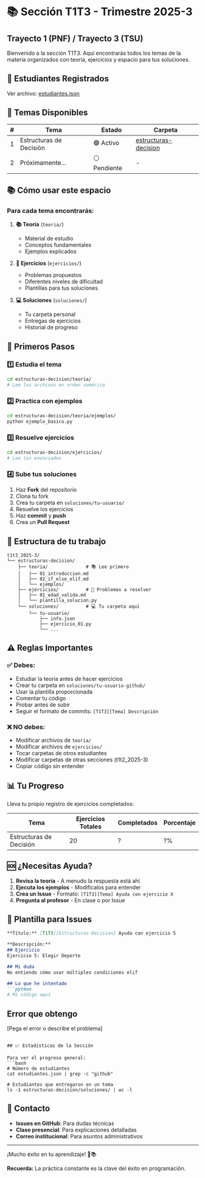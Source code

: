 # 📚 Sección T1T3 - Trimestre 2025-3

## Trayecto 1 (PNF) / Trayecto 3 (TSU)

Bienvenido a la sección T1T3. Aquí encontrarás todos los temas de la materia organizados con teoría, ejercicios y espacio para tus soluciones.

## 👥 Estudiantes Registrados

Ver archivo: [estudiantes.json](./estudiantes.json)

## 📖 Temas Disponibles

| # | Tema | Estado | Carpeta |
|---|------|--------|---------|
| 1 | Estructuras de Decisión | 🟢 Activo | [estructuras-decision](./estructuras-decision/) |
| 2 | Próximamente... | ⚪ Pendiente | - |

## 📚 Cómo usar este espacio

### Para cada tema encontrarás:

1. **📚 Teoría** (`teoria/`)
   - Material de estudio
   - Conceptos fundamentales
   - Ejemplos explicados

2. **📝 Ejercicios** (`ejercicios/`)
   - Problemas propuestos
   - Diferentes niveles de dificultad
   - Plantillas para tus soluciones

3. **💻 Soluciones** (`soluciones/`)
   - Tu carpeta personal
   - Entregas de ejercicios
   - Historial de progreso

## 🚀 Primeros Pasos

### 1️⃣ Estudia el tema

```bash
cd estructuras-decision/teoria/
# Lee los archivos en orden numérico
```

### 2️⃣ Practica con ejemplos

```bash
cd estructuras-decision/teoria/ejemplos/
python ejemplo_basico.py
```

### 3️⃣ Resuelve ejercicios

```bash
cd estructuras-decision/ejercicios/
# Lee los enunciados
```

### 4️⃣ Sube tus soluciones

1. Haz **Fork** del repositorio
2. Clona tu fork
3. Crea tu carpeta en `soluciones/tu-usuario/`
4. Resuelve los ejercicios
5. Haz **commit** y **push**
6. Crea un **Pull Request**

## 📁 Estructura de tu trabajo

```
t1t3_2025-3/
└── estructuras-decision/
    ├── teoria/              # 📚 Lee primero
    │   ├── 01_introduccion.md
    │   ├── 02_if_else_elif.md
    │   └── ejemplos/
    ├── ejercicios/          # 📝 Problemas a resolver
    │   ├── 01_edad_valida.md
    │   └── plantilla_solucion.py
    └── soluciones/          # 💻 Tu carpeta aquí
        └── tu-usuario/
            ├── info.json
            ├── ejercicio_01.py
            └── ...
```

## ⚠️ Reglas Importantes

### ✅ Debes:
- Estudiar la teoría antes de hacer ejercicios
- Crear tu carpeta en `soluciones/tu-usuario-github/`
- Usar la plantilla proporcionada
- Comentar tu código
- Probar antes de subir
- Seguir el formato de commits: `[T1T3][Tema] Descripción`

### ❌ NO debes:
- Modificar archivos de `teoria/`
- Modificar archivos de `ejercicios/`
- Tocar carpetas de otros estudiantes
- Modificar carpetas de otras secciones (t1t2_2025-3)
- Copiar código sin entender

## 📊 Tu Progreso

Lleva tu propio registro de ejercicios completados:

| Tema | Ejercicios Totales | Completados | Porcentaje |
|------|-------------------|-------------|------------|
| Estructuras de Decisión | 20 | ? | ?% |

## 🆘 ¿Necesitas Ayuda?

1. **Revisa la teoría** - A menudo la respuesta está ahí
2. **Ejecuta los ejemplos** - Modifícalos para entender
3. **Crea un Issue** - Formato: `[T1T3][Tema] Ayuda con ejercicio X`
4. **Pregunta al profesor** - En clase o por Issue

## 📝 Plantilla para Issues

```markdown
**Título:** [T1T3][Estructuras-Decision] Ayuda con ejercicio 5

**Descripción:**
## Ejercicio
Ejercicio 5: Elegir Deporte

## Mi duda
No entiendo cómo usar múltiples condiciones elif

## Lo que he intentado
```python
# Mi código aquí
```

## Error que obtengo
[Pega el error o describe el problema]
```

## 📈 Estadísticas de la Sección

Para ver el progreso general:
```bash
# Número de estudiantes
cat estudiantes.json | grep -c "github"

# Estudiantes que entregaron en un tema
ls -1 estructuras-decision/soluciones/ | wc -l
```

## 📧 Contacto

- **Issues en GitHub**: Para dudas técnicas
- **Clase presencial**: Para explicaciones detalladas
- **Correo institucional**: Para asuntos administrativos

---
¡Mucho éxito en tu aprendizaje! 💪📚

**Recuerda:** La práctica constante es la clave del éxito en programación.

